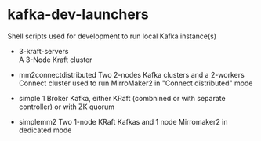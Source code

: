 # kafka-dev-launchers

Shell scripts used for development to run local Kafka instance(s)

* 3-kraft-servers   
A 3-Node Kraft cluster 

* mm2connectdistributed 
Two 2-nodes Kafka clusters and a 2-workers Connect cluster used to run MirroMaker2 in "Connect distributed" mode

* simple
1 Broker Kafka, either KRaft (combnined or with separate controller) or with ZK quorum

* simplemm2
Two 1-node KRaft Kafkas and 1 node Mirromaker2 in dedicated mode

